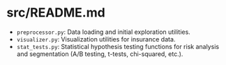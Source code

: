 # src/README.md

- `preprocessor.py`: Data loading and initial exploration utilities.
- `visualizer.py`: Visualization utilities for insurance data.
- `stat_tests.py`: Statistical hypothesis testing functions for risk analysis and segmentation (A/B testing, t-tests, chi-squared, etc.).
